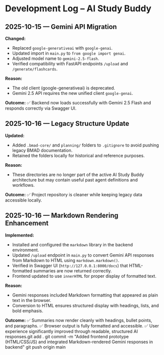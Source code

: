 # Development Log – AI Study Buddy

## 2025-10-15 — Gemini API Migration
**Changed:**
- Replaced `google-generativeai` with `google-genai`.
- Updated import in `main.py` to `from google import genai`.
- Adjusted model name to `gemini-2.5-flash`.
- Verified compatibility with FastAPI endpoints `/upload` and `/generate/flashcards`.

**Reason:**
- The old client (google-generativeai) is deprecated.
- Gemini 2.5 API requires the new unified client `google-genai`.

**Outcome:**
✅ Backend now loads successfully with Gemini 2.5 Flash and responds correctly via Swagger UI.

## 2025-10-16 — Legacy Structure Update
**Updated:**
- Added `.bmad-core/` and `planning/` folders to `.gitignore` to avoid pushing legacy BMAD documentation.
- Retained the folders locally for historical and reference purposes.

**Reason:**
- These directories are no longer part of the active AI Study Buddy architecture but may contain useful past agent definitions and workflows.

**Outcome:**
✅ Project repository is cleaner while keeping legacy data accessible locally.

## 2025-10-16 — Markdown Rendering Enhancement
**Implemented:**
- Installed and configured the `markdown` library in the backend environment.
- Updated `/upload` endpoint in `main.py` to convert Gemini API responses from Markdown to HTML using `markdown.markdown()`.
- Verified in Swagger UI (`http://127.0.0.1:8000/docs`) that HTML-formatted summaries are now returned correctly.
- Frontend updated to use `innerHTML` for proper display of formatted text.

**Reason:**
- Gemini responses included Markdown formatting that appeared as plain text in the browser.
- Conversion to HTML ensures structured display with headings, lists, and bold emphasis.

**Outcome:**
✅ Summaries now render cleanly with headings, bullet points, and paragraphs.
✅ Browser output is fully formatted and accessible.
✅ User experience significantly improved through readable, structured AI responses.git add .
git commit -m "Added frontend prototype (HTML/CSS/JS) and integrated Markdown-rendered Gemini responses in backend"
git push origin main